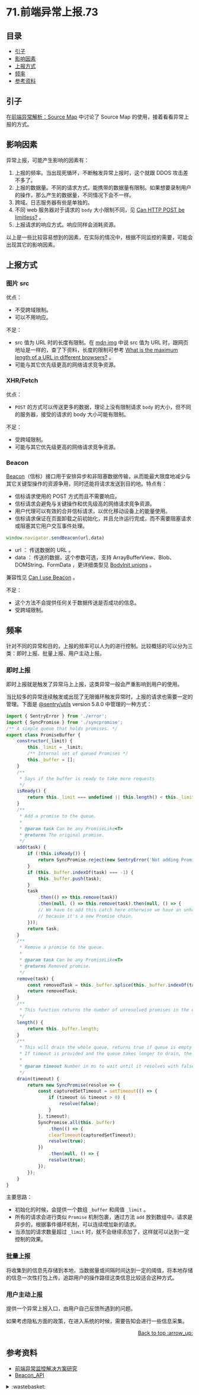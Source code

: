 # 71.前端异常上报.73
## <a name="index"></a> 目录
- [引子](#start)
- [影响因素](#factor)
- [上报方式](#ways)
- [频率](#frequency)
- [参考资料](#reference)


## <a name="start"></a> 引子
在[前端异常解析：Source Map][url-blog-71] 中讨论了 Source Map 的使用，接着看看异常上报的方式。

## <a name="factor"></a> 影响因素
异常上报，可能产生影响的因素有：
1. 上报的频率。当出现死循环，不断触发异常上报时，这个就跟 DDOS 攻击差不多了。
2. 上报的数据量。不同的请求方式，能携带的数据量有限制。如果想要录制用户的操作，那么产生的数据量，不同情况下会不一样。
3. 跨域。日志服务器有些是单独的。
4. 不同 web 服务器对于请求的 `body` 大小限制不同，见 [Can HTTP POST be limitless?][url-stackoverflow-1] 。
5. 上报请求的响应方式。响应同样会消耗资源。

以上是一些比较容易想到的因素，在实际的情况中，根据不同监控的需要，可能会出现其它的影响因素。

## <a name="ways"></a> 上报方式
### 图片 src
优点：
- 不受跨域限制。
- 可以不用响应。

不足：
- src 值为 URL 时的长度有限制。在 [mdn img][url-mdn-3] 中说 src 值为 URL 时，跟网页地址是一样的，查了下资料，长度的限制可参考 [What is the maximum length of a URL in different browsers?][url-stackoverflow-2] 。
- 可能与其它优先级更高的网络请求竞争资源。

### XHR/Fetch
优点：
- `POST` 的方式可以传送更多的数据，理论上没有限制请求 `body` 的大小，但不同的服务器，接受的请求的 body 大小可能有限制。

不足：
- 受跨域限制。
- 可能与其它优先级更高的网络请求竞争资源。
### Beacon
[Beacon][url-mdn-1]（信标）接口用于安排异步和非阻塞数据传输，从而能最大限度地减少与其它关键型操作的资源争用，同时还能将请求发送到目的地。特点有：
- 信标请求使用的 POST 方式而且不需要响应。
- 信标请求会避免与关键操作和优先级高的网络请求竞争资源。
- 用户代理可以有效的合并信标请求，以优化移动设备上的能量使用。
- 信标请求保证在页面卸载之前初始化，并且允许运行完成，而不需要阻塞请求或阻塞其它用户交互事件处理。

```js
window.navigator.sendBeacon(url,data)
```
- url ： 传送数据的 URL 。
- data ： 传送的数据，这个参数可选，支持 ArrayBufferView、Blob、DOMString、FormData ，更详细类型见 [BodyInit unions][url-whatwg-1] 。

兼容性见 [Can I use Beacon][url-caniuse-1] 。

不足：
- 这个方法不会提供任何关于数据传送是否成功的信息。
- 受跨域限制。

## <a name="frequency"></a> 频率
针对不同的异常和目的，上报的频率可以人为的进行控制。比较概括的可以分为三类：即时上报、批量上报、用户主动上报。

### 即时上报
即时上报就是触发了异常马上上报，这类异常一般会严重影响到用户的使用。

当比较多的异常连续触发或出现了无限循环触发异常时，上报的请求也需要一定的管理。下面是 [@sentry/utils][url-github-1] version 5.8.0 中管理的一种方式：
```js
import { SentryError } from './error';
import { SyncPromise } from './syncpromise';
/** A simple queue that holds promises. */
export class PromiseBuffer {
    constructor(_limit) {
        this._limit = _limit;
        /** Internal set of queued Promises */
        this._buffer = [];
    }
    /**
     * Says if the buffer is ready to take more requests
     */
    isReady() {
        return this._limit === undefined || this.length() < this._limit;
    }
    /**
     * Add a promise to the queue.
     *
     * @param task Can be any PromiseLike<T>
     * @returns The original promise.
     */
    add(task) {
        if (!this.isReady()) {
            return SyncPromise.reject(new SentryError('Not adding Promise due to buffer limit reached.'));
        }
        if (this._buffer.indexOf(task) === -1) {
            this._buffer.push(task);
        }
        task
            .then(() => this.remove(task))
            .then(null, () => this.remove(task).then(null, () => {
            // We have to add this catch here otherwise we have an unhandledPromiseRejection
            // because it's a new Promise chain.
        }));
        return task;
    }
    /**
     * Remove a promise to the queue.
     *
     * @param task Can be any PromiseLike<T>
     * @returns Removed promise.
     */
    remove(task) {
        const removedTask = this._buffer.splice(this._buffer.indexOf(task), 1)[0];
        return removedTask;
    }
    /**
     * This function returns the number of unresolved promises in the queue.
     */
    length() {
        return this._buffer.length;
    }
    /**
     * This will drain the whole queue, returns true if queue is empty or drained.
     * If timeout is provided and the queue takes longer to drain, the promise still resolves but with false.
     *
     * @param timeout Number in ms to wait until it resolves with false.
     */
    drain(timeout) {
        return new SyncPromise(resolve => {
            const capturedSetTimeout = setTimeout(() => {
                if (timeout && timeout > 0) {
                    resolve(false);
                }
            }, timeout);
            SyncPromise.all(this._buffer)
                .then(() => {
                clearTimeout(capturedSetTimeout);
                resolve(true);
            })
                .then(null, () => {
                resolve(true);
            });
        });
    }
}
```
主要思路：
- 初始化的时候，会提供一个数组 `_buffer` 和阈值 `_limit` 。
- 所有的请求会进行类似 `Promise` 机制包裹，通过方法 `add` 放到数组中。请求是异步的，根据事件循环机制，可以连续增加新的请求。
- 当添加的请求数量超过 `_limit` 时，就不会继续添加了，这样就可以达到一定控制的效果。

### 批量上报
将收集到的信息先存储到本地，当数据量或间隔时间达到一定的阈值，将本地存储的信息一次性打包上传。追踪用户的操作路径这类信息比较适合这种方式。

### 用户主动上报
提供一个异常上报入口，由用户自己反馈所遇到的问题。

如果考虑隐私方面的政策，在进入系统的时候，需要告知会进行一些信息采集。




<div align="right"><a href="#index">Back to top :arrow_up:</a></div>

## <a name="reference"></a> 参考资料
- [前端异常监控解决方案研究][url-article-1]
- [Beacon_API][url-mdn-1]


[url-article-1]:https://cdc.tencent.com/2018/09/13/frontend-exception-monitor-research/


[url-stackoverflow-1]:https://stackoverflow.com/questions/2880722/can-http-post-be-limitless
[url-stackoverflow-2]:https://stackoverflow.com/questions/417142/what-is-the-maximum-length-of-a-url-in-different-browsers#
[url-blog-71]:https://github.com/XXHolic/blog/issues/71
[url-mdn-1]:https://developer.mozilla.org/en-US/docs/Web/API/Beacon_API
[url-mdn-2]:https://developer.mozilla.org/en-US/docs/Web/API/Worker
[url-mdn-3]:https://developer.mozilla.org/en-US/docs/Web/HTML/Element/img
[url-article-1]:https://github.com/berwin/Blog/issues/38
[url-caniuse-1]:https://caniuse.com/?search=Beacon
[url-whatwg-1]:https://fetch.spec.whatwg.org/#bodyinit
[url-github-1]:https://github.com/getsentry/sentry-javascript/tree/master/packages/utils


<details>
<summary>:wastebasket:</summary>

《罪恶王冠》画面的确是精美，配乐的倾向也是很燃的那种，但看的时候，并没有那个感觉。

![71-poster][url-local-poster]

</details>

[url-local-poster]:./images/71/poster.png
